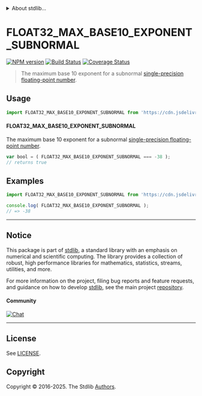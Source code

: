<!--

@license Apache-2.0

Copyright (c) 2024 The Stdlib Authors.

Licensed under the Apache License, Version 2.0 (the "License");
you may not use this file except in compliance with the License.
You may obtain a copy of the License at

   http://www.apache.org/licenses/LICENSE-2.0

Unless required by applicable law or agreed to in writing, software
distributed under the License is distributed on an "AS IS" BASIS,
WITHOUT WARRANTIES OR CONDITIONS OF ANY KIND, either express or implied.
See the License for the specific language governing permissions and
limitations under the License.

-->


<details>
  <summary>
    About stdlib...
  </summary>
  <p>We believe in a future in which the web is a preferred environment for numerical computation. To help realize this future, we've built stdlib. stdlib is a standard library, with an emphasis on numerical and scientific computation, written in JavaScript (and C) for execution in browsers and in Node.js.</p>
  <p>The library is fully decomposable, being architected in such a way that you can swap out and mix and match APIs and functionality to cater to your exact preferences and use cases.</p>
  <p>When you use stdlib, you can be absolutely certain that you are using the most thorough, rigorous, well-written, studied, documented, tested, measured, and high-quality code out there.</p>
  <p>To join us in bringing numerical computing to the web, get started by checking us out on <a href="https://github.com/stdlib-js/stdlib">GitHub</a>, and please consider <a href="https://opencollective.com/stdlib">financially supporting stdlib</a>. We greatly appreciate your continued support!</p>
</details>

# FLOAT32_MAX_BASE10_EXPONENT_SUBNORMAL

[![NPM version][npm-image]][npm-url] [![Build Status][test-image]][test-url] [![Coverage Status][coverage-image]][coverage-url] <!-- [![dependencies][dependencies-image]][dependencies-url] -->

> The maximum base 10 exponent for a subnormal [single-precision floating-point number][ieee754].



<section class="usage">

## Usage

<!-- eslint-disable id-length -->

```javascript
import FLOAT32_MAX_BASE10_EXPONENT_SUBNORMAL from 'https://cdn.jsdelivr.net/gh/stdlib-js/constants-float32-max-base10-exponent-subnormal@deno/mod.js';
```

#### FLOAT32_MAX_BASE10_EXPONENT_SUBNORMAL

The maximum base 10 exponent for a subnormal [single-precision floating-point number][ieee754].

<!-- eslint-disable id-length -->

```javascript
var bool = ( FLOAT32_MAX_BASE10_EXPONENT_SUBNORMAL === -38 );
// returns true
```

</section>

<!-- /.usage -->

<section class="examples">

## Examples

<!-- TODO: better example -->

<!-- eslint no-undef: "error" -->

<!-- eslint-disable id-length -->

```javascript
import FLOAT32_MAX_BASE10_EXPONENT_SUBNORMAL from 'https://cdn.jsdelivr.net/gh/stdlib-js/constants-float32-max-base10-exponent-subnormal@deno/mod.js';

console.log( FLOAT32_MAX_BASE10_EXPONENT_SUBNORMAL );
// => -38
```

</section>

<!-- /.examples -->

<!-- C interface documentation. -->



<!-- Section for related `stdlib` packages. Do not manually edit this section, as it is automatically populated. -->

<section class="related">

</section>

<!-- /.related -->

<!-- Section for all links. Make sure to keep an empty line after the `section` element and another before the `/section` close. -->


<section class="main-repo" >

* * *

## Notice

This package is part of [stdlib][stdlib], a standard library with an emphasis on numerical and scientific computing. The library provides a collection of robust, high performance libraries for mathematics, statistics, streams, utilities, and more.

For more information on the project, filing bug reports and feature requests, and guidance on how to develop [stdlib][stdlib], see the main project [repository][stdlib].

#### Community

[![Chat][chat-image]][chat-url]

---

## License

See [LICENSE][stdlib-license].


## Copyright

Copyright &copy; 2016-2025. The Stdlib [Authors][stdlib-authors].

</section>

<!-- /.stdlib -->

<!-- Section for all links. Make sure to keep an empty line after the `section` element and another before the `/section` close. -->

<section class="links">

[npm-image]: http://img.shields.io/npm/v/@stdlib/constants-float32-max-base10-exponent-subnormal.svg
[npm-url]: https://npmjs.org/package/@stdlib/constants-float32-max-base10-exponent-subnormal

[test-image]: https://github.com/stdlib-js/constants-float32-max-base10-exponent-subnormal/actions/workflows/test.yml/badge.svg?branch=main
[test-url]: https://github.com/stdlib-js/constants-float32-max-base10-exponent-subnormal/actions/workflows/test.yml?query=branch:main

[coverage-image]: https://img.shields.io/codecov/c/github/stdlib-js/constants-float32-max-base10-exponent-subnormal/main.svg
[coverage-url]: https://codecov.io/github/stdlib-js/constants-float32-max-base10-exponent-subnormal?branch=main

<!--

[dependencies-image]: https://img.shields.io/david/stdlib-js/constants-float32-max-base10-exponent-subnormal.svg
[dependencies-url]: https://david-dm.org/stdlib-js/constants-float32-max-base10-exponent-subnormal/main

-->

[chat-image]: https://img.shields.io/gitter/room/stdlib-js/stdlib.svg
[chat-url]: https://app.gitter.im/#/room/#stdlib-js_stdlib:gitter.im

[stdlib]: https://github.com/stdlib-js/stdlib

[stdlib-authors]: https://github.com/stdlib-js/stdlib/graphs/contributors

[umd]: https://github.com/umdjs/umd
[es-module]: https://developer.mozilla.org/en-US/docs/Web/JavaScript/Guide/Modules

[deno-url]: https://github.com/stdlib-js/constants-float32-max-base10-exponent-subnormal/tree/deno
[deno-readme]: https://github.com/stdlib-js/constants-float32-max-base10-exponent-subnormal/blob/deno/README.md
[umd-url]: https://github.com/stdlib-js/constants-float32-max-base10-exponent-subnormal/tree/umd
[umd-readme]: https://github.com/stdlib-js/constants-float32-max-base10-exponent-subnormal/blob/umd/README.md
[esm-url]: https://github.com/stdlib-js/constants-float32-max-base10-exponent-subnormal/tree/esm
[esm-readme]: https://github.com/stdlib-js/constants-float32-max-base10-exponent-subnormal/blob/esm/README.md
[branches-url]: https://github.com/stdlib-js/constants-float32-max-base10-exponent-subnormal/blob/main/branches.md

[stdlib-license]: https://raw.githubusercontent.com/stdlib-js/constants-float32-max-base10-exponent-subnormal/main/LICENSE

[ieee754]: https://en.wikipedia.org/wiki/IEEE_754-1985

<!-- <related-links> -->

<!-- </related-links> -->

</section>

<!-- /.links -->
